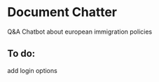 # Document Chatter  

Q&A Chatbot about european immigration policies 

## To do:
add login options


